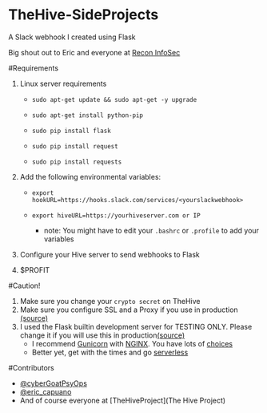 # TheHive-SideProjects
A Slack webhook I created using Flask

Big shout out to Eric and everyone at [Recon InfoSec](https://reconinfosec.com/)

#Requirements
1. Linux server requirements 

    * `sudo apt-get update && sudo apt-get -y upgrade`

    * `sudo apt-get install python-pip`

    * `sudo pip install flask`

    * `sudo pip install request`

    * `sudo pip install requests`

1. Add the following environmental variables:

    * `export hookURL=https://hooks.slack.com/services/<yourslackwebhook>`
    
    * `export hiveURL=https://yourhiveserver.com or IP`
    
        * note: You might have to edit your `.bashrc` or `.profile` to add your variables

1. Configure your Hive server to send webhooks to Flask

1. $PROFIT

#Caution!

1. Make sure you change your `crypto secret` on TheHive
1. Make sure you configure SSL and a Proxy if you use in production [(source)](https://github.com/TheHive-Project/TheHiveDocs/blob/master/admin/webhook.md)
1. I used the Flask builtin development server for TESTING ONLY. Please change it if you will use this in production[(source)](https://github.com/TheHive-Project/TheHiveDocs/blob/master/installation/binary-guide.md)
    * I recommend [Gunicorn](http://gunicorn.org/) with [NGINX](https://www.nginx.com/). You have lots of [choices](http://flask.pocoo.org/docs/0.12/deploying/)
    * Better yet, get with the times and go [serverless](https://github.com/ReconInfoSec/thehive-slack-webhook)

#Contributors

* [@cyberGoatPsyOps](https://twitter.com/cyberGoatPsyOps)
* [@eric_capuano](https://twitter.com/eric_capuano)
* And of course everyone at [TheHiveProject](The Hive Project)
